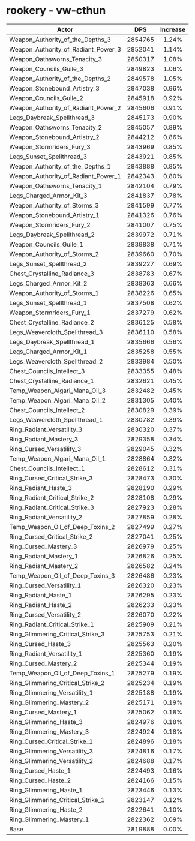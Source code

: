 # rookery - vw-cthun
| Actor | DPS | Increase |
|---|:---:|:---:|
|Weapon_Authority_of_the_Depths_3|2854765|1.24%|
|Weapon_Authority_of_Radiant_Power_3|2852041|1.14%|
|Weapon_Oathsworns_Tenacity_3|2850317|1.08%|
|Weapon_Councils_Guile_3|2849823|1.06%|
|Weapon_Authority_of_the_Depths_2|2849578|1.05%|
|Weapon_Stonebound_Artistry_3|2847038|0.96%|
|Weapon_Councils_Guile_2|2845918|0.92%|
|Weapon_Authority_of_Radiant_Power_2|2845606|0.91%|
|Legs_Daybreak_Spellthread_3|2845173|0.90%|
|Weapon_Oathsworns_Tenacity_2|2845057|0.89%|
|Weapon_Stonebound_Artistry_2|2844212|0.86%|
|Weapon_Stormriders_Fury_3|2843969|0.85%|
|Legs_Sunset_Spellthread_3|2843921|0.85%|
|Weapon_Authority_of_the_Depths_1|2843888|0.85%|
|Weapon_Authority_of_Radiant_Power_1|2842343|0.80%|
|Weapon_Oathsworns_Tenacity_1|2842104|0.79%|
|Legs_Charged_Armor_Kit_3|2841837|0.78%|
|Weapon_Authority_of_Storms_3|2841599|0.77%|
|Weapon_Stonebound_Artistry_1|2841326|0.76%|
|Weapon_Stormriders_Fury_2|2841007|0.75%|
|Legs_Daybreak_Spellthread_2|2839972|0.71%|
|Weapon_Councils_Guile_1|2839838|0.71%|
|Weapon_Authority_of_Storms_2|2839660|0.70%|
|Legs_Sunset_Spellthread_2|2839227|0.69%|
|Chest_Crystalline_Radiance_3|2838783|0.67%|
|Legs_Charged_Armor_Kit_2|2838363|0.66%|
|Weapon_Authority_of_Storms_1|2838226|0.65%|
|Legs_Sunset_Spellthread_1|2837508|0.62%|
|Weapon_Stormriders_Fury_1|2837279|0.62%|
|Chest_Crystalline_Radiance_2|2836125|0.58%|
|Legs_Weavercloth_Spellthread_3|2836110|0.58%|
|Legs_Daybreak_Spellthread_1|2835666|0.56%|
|Legs_Charged_Armor_Kit_1|2835258|0.55%|
|Legs_Weavercloth_Spellthread_2|2833984|0.50%|
|Chest_Councils_Intellect_3|2833355|0.48%|
|Chest_Crystalline_Radiance_1|2832621|0.45%|
|Temp_Weapon_Algari_Mana_Oil_3|2832482|0.45%|
|Temp_Weapon_Algari_Mana_Oil_2|2831305|0.40%|
|Chest_Councils_Intellect_2|2830829|0.39%|
|Legs_Weavercloth_Spellthread_1|2830782|0.39%|
|Ring_Radiant_Versatility_3|2830320|0.37%|
|Ring_Radiant_Mastery_3|2829358|0.34%|
|Ring_Cursed_Versatility_3|2829045|0.32%|
|Temp_Weapon_Algari_Mana_Oil_1|2828864|0.32%|
|Chest_Councils_Intellect_1|2828612|0.31%|
|Ring_Cursed_Critical_Strike_3|2828473|0.30%|
|Ring_Radiant_Haste_3|2828190|0.29%|
|Ring_Radiant_Critical_Strike_2|2828108|0.29%|
|Ring_Radiant_Critical_Strike_3|2827923|0.28%|
|Ring_Radiant_Versatility_2|2827859|0.28%|
|Temp_Weapon_Oil_of_Deep_Toxins_2|2827499|0.27%|
|Ring_Cursed_Critical_Strike_2|2827041|0.25%|
|Ring_Cursed_Mastery_3|2826979|0.25%|
|Ring_Radiant_Mastery_1|2826826|0.25%|
|Ring_Radiant_Mastery_2|2826582|0.24%|
|Temp_Weapon_Oil_of_Deep_Toxins_3|2826486|0.23%|
|Ring_Cursed_Versatility_1|2826320|0.23%|
|Ring_Radiant_Haste_1|2826295|0.23%|
|Ring_Radiant_Haste_2|2826233|0.23%|
|Ring_Cursed_Versatility_2|2826070|0.22%|
|Ring_Radiant_Critical_Strike_1|2825909|0.21%|
|Ring_Glimmering_Critical_Strike_3|2825753|0.21%|
|Ring_Cursed_Haste_3|2825563|0.20%|
|Ring_Radiant_Versatility_1|2825360|0.19%|
|Ring_Cursed_Mastery_2|2825344|0.19%|
|Temp_Weapon_Oil_of_Deep_Toxins_1|2825279|0.19%|
|Ring_Glimmering_Critical_Strike_2|2825234|0.19%|
|Ring_Glimmering_Versatility_1|2825188|0.19%|
|Ring_Glimmering_Mastery_2|2825171|0.19%|
|Ring_Cursed_Mastery_1|2825062|0.18%|
|Ring_Glimmering_Haste_3|2824976|0.18%|
|Ring_Glimmering_Mastery_3|2824924|0.18%|
|Ring_Cursed_Critical_Strike_1|2824896|0.18%|
|Ring_Glimmering_Versatility_3|2824816|0.17%|
|Ring_Glimmering_Versatility_2|2824688|0.17%|
|Ring_Cursed_Haste_1|2824493|0.16%|
|Ring_Cursed_Haste_2|2824166|0.15%|
|Ring_Glimmering_Haste_1|2823446|0.13%|
|Ring_Glimmering_Critical_Strike_1|2823147|0.12%|
|Ring_Glimmering_Haste_2|2822641|0.10%|
|Ring_Glimmering_Mastery_1|2822362|0.09%|
|Base|2819888|0.00%|
